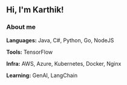 ## Hi, I'm Karthik!

### About me  

**Languages:** Java, C#, Python, Go, NodeJS

**Tools:** TensorFlow

**Infra:** AWS, Azure, Kubernetes, Docker, Nginx

**Learning:** GenAI, LangChain
